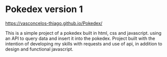 # Pokedex version 1
https://vasconcelos-thiago.github.io/Pokedex/

This is a simple project of a pokedex built in html, css and javascript. using an API to query data and insert it into the pokedex. Project built with the intention of developing my skills with requests and use of api, in addition to design and functional javascript.
